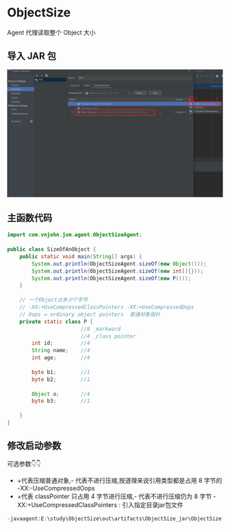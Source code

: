 # ObjectSize
Agent 代理读取整个 Object 大小
## 导入 JAR 包
![虚拟机配置](addObjectSizeJar.jpg)

## 主函数代码

```java
import com.vnjohn.jvm.agent.ObjectSizeAgent;

public class SizeOfAnObject {
    public static void main(String[] args) {
        System.out.println(ObjectSizeAgent.sizeOf(new Object()));
        System.out.println(ObjectSizeAgent.sizeOf(new int[]{}));
        System.out.println(ObjectSizeAgent.sizeOf(new P()));
    }

    // 一个Object占多少个字节
    // -XX:+UseCompressedClassPointers -XX:+UseCompressedOops
    // Oops = ordinary object pointers  普通对象指针
    private static class P {
                        //8 _markword
                        //4 _class pointer
        int id;         //4
        String name;    //4
        int age;        //4

        byte b1;        //1
        byte b2;        //1

        Object o;       //4
        byte b3;        //1

    }
}
```
## 修改启动参数
可选参数👇👇
+ +代表压缩普通对象,- 代表不进行压缩,按道理来说引用类型都是占用 8 字节的
  -XX:-UseCompressedOops
+ +代表 classPointer 只占用 4 字节进行压缩,- 代表不进行压缩仍为 8 字节
  -XX:+UseCompressedClassPointers : 引入指定目录jar包文件
```java
-javaagent:E:\study\ObjectSize\out\artifacts\ObjectSize_jar\ObjectSize.jar
```
